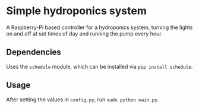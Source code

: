 # Simple hydroponics system #

A Raspberry-Pi based controller for a hydroponics system, turning the lights on
and off at set times of day and running the pump every hour.


## Dependencies ##

Uses the `schedule` module, which can be installed via `pip install schedule`.


## Usage ##

After setting the values in `config.py`, run `sudo python main.py`.
